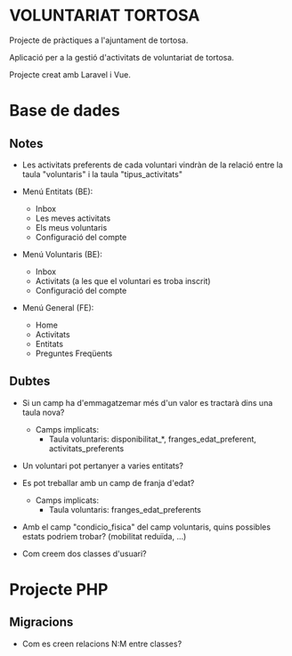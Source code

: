 # VOLUNTARIAT TORTOSA

Projecte de pràctiques a l'ajuntament de tortosa.

Aplicació per a la gestió d'activitats de voluntariat de tortosa.

Projecte creat amb Laravel i Vue.

# Base de dades
## Notes

- Les activitats preferents de cada voluntari vindràn de la relació entre la taula "voluntaris" i la taula "tipus_activitats"

- Menú Entitats (BE):
    - Inbox
    - Les meves activitats
    - Els meus voluntaris
    - Configuració del compte

- Menú Voluntaris (BE):
    - Inbox
    - Activitats (a les que el voluntari es troba inscrit)
    - Configuració del compte

- Menú General (FE):
    - Home
    - Activitats
    - Entitats
    - Preguntes Freqüents

## Dubtes

- Si un camp ha d'emmagatzemar més d'un valor es tractarà dins una taula nova?
    - Camps implicats:
        - Taula voluntaris: disponibilitat_*, franges_edat_preferent, activitats_preferents

- Un voluntari pot pertanyer a varies entitats?

- Es pot treballar amb un camp de franja d'edat?
    - Camps implicats:
        - Taula voluntaris: franges_edat_preferents

- Amb el camp "condicio_fisica" del camp voluntaris, quins possibles estats podriem trobar? (mobilitat reduïda, ...)

- Com creem dos classes d'usuari?

# Projecte PHP

## Migracions

- Com es creen relacions N:M entre classes?

